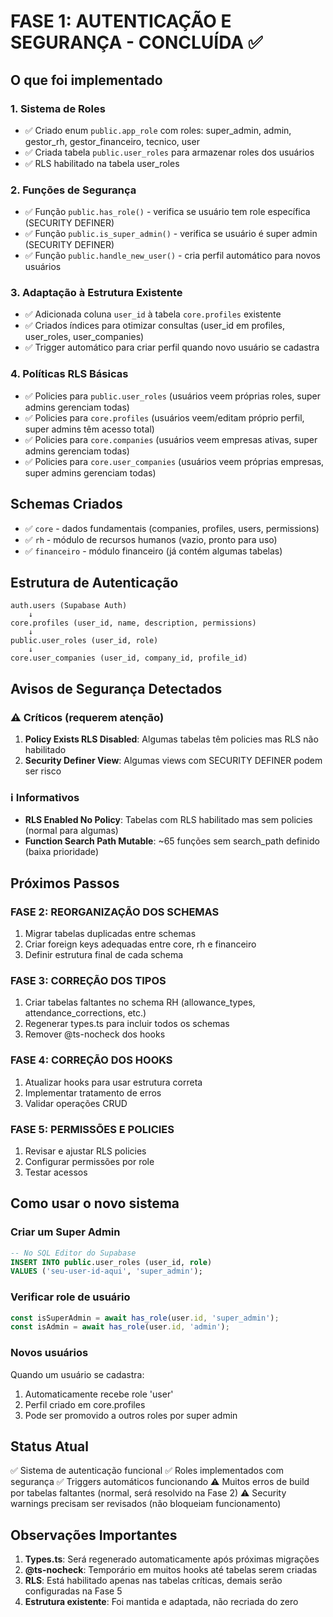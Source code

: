 # FASE 1: AUTENTICAÇÃO E SEGURANÇA - CONCLUÍDA ✅

## O que foi implementado

### 1. Sistema de Roles
- ✅ Criado enum `public.app_role` com roles: super_admin, admin, gestor_rh, gestor_financeiro, tecnico, user
- ✅ Criada tabela `public.user_roles` para armazenar roles dos usuários
- ✅ RLS habilitado na tabela user_roles

### 2. Funções de Segurança
- ✅ Função `public.has_role()` - verifica se usuário tem role específica (SECURITY DEFINER)
- ✅ Função `public.is_super_admin()` - verifica se usuário é super admin (SECURITY DEFINER)
- ✅ Função `public.handle_new_user()` - cria perfil automático para novos usuários

### 3. Adaptação à Estrutura Existente
- ✅ Adicionada coluna `user_id` à tabela `core.profiles` existente
- ✅ Criados índices para otimizar consultas (user_id em profiles, user_roles, user_companies)
- ✅ Trigger automático para criar perfil quando novo usuário se cadastra

### 4. Políticas RLS Básicas
- ✅ Policies para `public.user_roles` (usuários veem próprias roles, super admins gerenciam todas)
- ✅ Policies para `core.profiles` (usuários veem/editam próprio perfil, super admins têm acesso total)
- ✅ Policies para `core.companies` (usuários veem empresas ativas, super admins gerenciam todas)
- ✅ Policies para `core.user_companies` (usuários veem próprias empresas, super admins gerenciam todas)

## Schemas Criados
- ✅ `core` - dados fundamentais (companies, profiles, users, permissions)
- ✅ `rh` - módulo de recursos humanos (vazio, pronto para uso)
- ✅ `financeiro` - módulo financeiro (já contém algumas tabelas)

## Estrutura de Autenticação

```
auth.users (Supabase Auth)
    ↓
core.profiles (user_id, name, description, permissions)
    ↓
public.user_roles (user_id, role)
    ↓
core.user_companies (user_id, company_id, profile_id)
```

## Avisos de Segurança Detectados

### ⚠️ Críticos (requerem atenção)
1. **Policy Exists RLS Disabled**: Algumas tabelas têm policies mas RLS não habilitado
2. **Security Definer View**: Algumas views com SECURITY DEFINER podem ser risco

### ℹ️ Informativos
- **RLS Enabled No Policy**: Tabelas com RLS habilitado mas sem policies (normal para algumas)
- **Function Search Path Mutable**: ~65 funções sem search_path definido (baixa prioridade)

## Próximos Passos

### FASE 2: REORGANIZAÇÃO DOS SCHEMAS
1. Migrar tabelas duplicadas entre schemas
2. Criar foreign keys adequadas entre core, rh e financeiro
3. Definir estrutura final de cada schema

### FASE 3: CORREÇÃO DOS TIPOS
1. Criar tabelas faltantes no schema RH (allowance_types, attendance_corrections, etc.)
2. Regenerar types.ts para incluir todos os schemas
3. Remover @ts-nocheck dos hooks

### FASE 4: CORREÇÃO DOS HOOKS
1. Atualizar hooks para usar estrutura correta
2. Implementar tratamento de erros
3. Validar operações CRUD

### FASE 5: PERMISSÕES E POLICIES
1. Revisar e ajustar RLS policies
2. Configurar permissões por role
3. Testar acessos

## Como usar o novo sistema

### Criar um Super Admin
```sql
-- No SQL Editor do Supabase
INSERT INTO public.user_roles (user_id, role)
VALUES ('seu-user-id-aqui', 'super_admin');
```

### Verificar role de usuário
```typescript
const isSuperAdmin = await has_role(user.id, 'super_admin');
const isAdmin = await has_role(user.id, 'admin');
```

### Novos usuários
Quando um usuário se cadastra:
1. Automaticamente recebe role 'user'
2. Perfil criado em core.profiles
3. Pode ser promovido a outros roles por super admin

## Status Atual

✅ Sistema de autenticação funcional
✅ Roles implementados com segurança
✅ Triggers automáticos funcionando
⚠️ Muitos erros de build por tabelas faltantes (normal, será resolvido na Fase 2)
⚠️ Security warnings precisam ser revisados (não bloqueiam funcionamento)

## Observações Importantes

1. **Types.ts**: Será regenerado automaticamente após próximas migrações
2. **@ts-nocheck**: Temporário em muitos hooks até tabelas serem criadas
3. **RLS**: Está habilitado apenas nas tabelas críticas, demais serão configuradas na Fase 5
4. **Estrutura existente**: Foi mantida e adaptada, não recriada do zero
